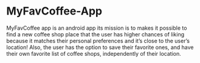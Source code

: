 # MyFavCoffee-App

MyFavCoffee app is an android app its mission is to makes it possible to find a new coffee shop place that the user has higher chances of liking because it matches their personal preferences and it’s close to the user’s location! Also, the user has the option to save their favorite ones, and have their own favorite list of coffee shops, independently of their location.
